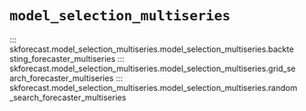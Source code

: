 # `model_selection_multiseries`

::: skforecast.model_selection_multiseries.model_selection_multiseries.backtesting_forecaster_multiseries
::: skforecast.model_selection_multiseries.model_selection_multiseries.grid_search_forecaster_multiseries
::: skforecast.model_selection_multiseries.model_selection_multiseries.random_search_forecaster_multiseries

